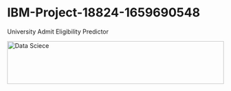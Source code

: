 # IBM-Project-18824-1659690548
University Admit Eligibility Predictor

<img src= "https://user-images.githubusercontent.com/76608039/193860324-bd346bd4-74dd-4f3f-9492-75ef5a0b3118.jpg"  alt= "Data Sciece" width= "100%" height= "100">
